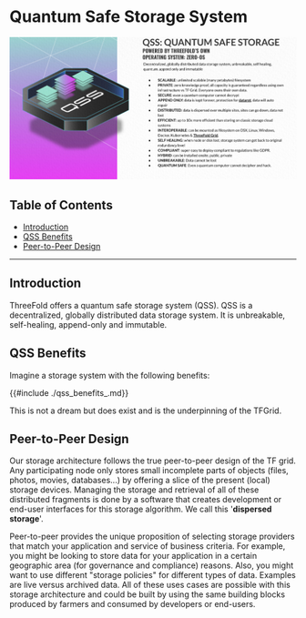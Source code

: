 <!-- ![](img/qsss_intro_.jpg) -->

<h1> Quantum Safe Storage System </h1>

![](img/qsss_intro_0_.jpg)

<h2>Table of Contents</h2>

- [Introduction](#introduction)
- [QSS Benefits](#qss-benefits)
- [Peer-to-Peer Design](#peer-to-peer-design)

***

## Introduction

ThreeFold offers a quantum safe storage system (QSS). QSS is a decentralized, globally distributed data storage system. It is unbreakable, self-healing, append-only and immutable.

## QSS Benefits

Imagine a storage system with the following benefits:

{{#include ./qss_benefits_.md}}

This is not a dream but does exist and is the underpinning of the TFGrid.

## Peer-to-Peer Design

Our storage architecture follows the true peer-to-peer design of the TF grid. Any participating node only stores small incomplete parts of objects (files, photos, movies, databases...) by offering a slice of the present (local) storage devices. Managing the storage and retrieval of all of these distributed fragments is done by a software that creates development or end-user interfaces for this storage algorithm. We call this '**dispersed storage**'.

Peer-to-peer provides the unique proposition of selecting storage providers that match your application and service of business criteria. For example, you might be looking to store data for your application in a certain geographic area (for governance and compliance) reasons. Also, you might want to use different "storage policies" for different types of data. Examples are live versus archived data. All of these uses cases are possible with this storage architecture and could be built by using the same building blocks produced by farmers and consumed by developers or end-users.